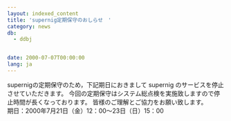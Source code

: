 ```yaml
---
layout: indexed_content
title: 'supernig定期保守のおしらせ　'
category: news
db:
  - ddbj


date: 2000-07-07T00:00:00
lang: ja
---
```


supernigの定期保守のため，下記期日におきまして supernig のサービスを停止させていただきます。 今回の定期保守はシステム総点検を実施致しますので停止時間が長くなっております。 皆様のご理解とご協力をお願い致します。<br>期日：2000年7月21日（金）12：00～23日（日）15：00
